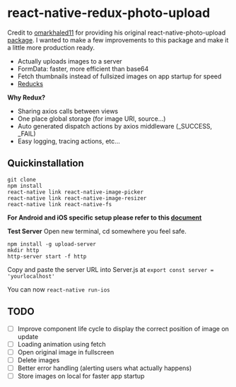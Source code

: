 # react-native-redux-photo-upload
Credit to [omarkhaled11](https://github.com/malsapp/react-native-photo-upload/commits?author=omarkhaled11) for providing his original react-native-photo-upload [package](https://github.com/malsapp/react-native-photo-upload). I wanted to make a few improvements to this package and make it a little more production ready.

 - Actually uploads images to a server
 - FormData: faster, more efficient than base64
 - Fetch thumbnails instead of fullsized images on app startup for speed 
 - [Reducks](https://github.com/erikras/ducks-modular-redux)

**Why Redux?**

 - Sharing axios calls between views
 - One place global storage (for image URI, source...)
 - Auto generated dispatch actions by axios middleware (_SUCCESS, _FAIL)
 - Easy logging, tracing actions, etc...
 
## Quickinstallation
```
git clone
npm install
react-native link react-native-image-picker
react-native link react-native-image-resizer
react-native link react-native-fs
```

**For Android and iOS specific setup please refer to this [document](https://github.com/malsapp/react-native-photo-upload)**

**Test Server**
Open new terminal, cd somewhere you feel safe.
```
npm install -g upload-server
mkdir http
http-server start -f http
```

Copy and paste the server URL into Server.js at `export const server = 'yourlocalhost'`

You can now `react-native run-ios`

## TODO

- [ ] Improve component life cycle to display the correct position of image on update
- [ ] Loading animation using fetch
- [ ] Open original image in fullscreen
- [ ] Delete images
- [ ] Better error handling (alerting users what actually happens)
- [ ] Store images on local for faster app startup
